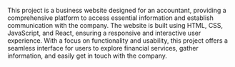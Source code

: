 This project is a business website designed for an accountant, providing a comprehensive platform to access
essential information and establish communication with the company. The website is built using HTML, CSS,
JavaScript, and React, ensuring a responsive and interactive user experience. With a focus on functionality
and usability, this project offers a seamless interface for users to explore financial services, gather 
information, and easily get in touch with the company.
